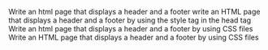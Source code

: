 Write an html page that displays a header and a footer
write an HTML page that displays a header and a footer by using the style tag in the head tag
Write an html page that displays a header and a footer by using CSS files
Write an HTML page that displays a header and a footer by using CSS files
